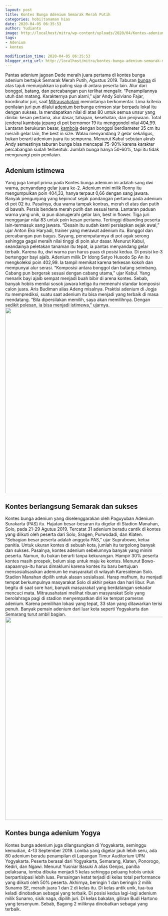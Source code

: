 ```yaml
---
layout: post
title: Kontes Bunga Adenium Semarak Merah Putih
categories: hobi|tanaman hias
date: 2020-04-05 06:35:53
author: Yudianto
image: http://localhost/mitra/wp-content/uploads/2020/04/Kontes-adenium.jpg
tags:
- Adenium
- kontes

modification_time: 2020-04-05 06:35:53
blogger_orig_url: http://localhost/mitra/kontes-bunga-adenium-semarak-merah.html
---
```


Pantas adenium jagoan Dede meraih juara pertama di kontes bunga adenium bertajuk Semarak Merah Putih, Agustus 2019. Taburan <a href="http://127.0.0.1/mitra/tanaman-hias">bunga</a> di atas tajuk menunjukkan ia paling siap di antara peserta lain. Alur dari bonggol, batang, dan percabangan pun terlihat mengalir. “Penampilannya utuh dan matang. Karakternya pun alami,” ujar Andy Solviano Fajar, koordinator juri, saat <a href="http://127.0.0.1/mitra">Mitrausahatani</a> memintanya berkomentar.
Lima kriteria penilaian juri pun dilalui <a class="wpil_keyword_link " title="adenium" href="http://127.0.0.1/mitra/topik/adenium" data-wpil-keyword-link="linked">adenium</a> berbunga crimson star berpadu lokal itu dengan sukses. Ia mendapatkan nilai di atas 80 untuk semua unsur yang dinilai: kesan pertama, alur dasar, tahapan, kesehatan, dan penjiwaan. Total jenderal kamboja jepang di pot bernomor 19 itu menggondol nilai 404,99. Lantaran berukuran besar, <a href="https://plants.usda.gov/home/plantProfile?symbol=ADOB2">kamboja</a> dengan bonggol berdiameter 35 cm itu meraih gelar lain, the best in size.
Walau menyandang 2 gelar sekaligus, bukan berarti adenium juara itu sempurna. Menurut Kabul sebutan akrab Andy semestinya taburan bunga bisa mencapai 75-90% karena karakter percabangan sudah terbentuk. Jumlah bunga hanya 50-60%, tapi itu tidak mengurangi poin penilaian.
<h2>Adenium istimewa</h2>
Yang juga tampil prima pada Kontes bunga adenium ini adalah sang dwi warna, penyandang gelar juara ke-2. Adenium mini milik Ronny itu mengumpulkan poin 404,33, hanya terpaut 0,66 dengan sang jawara. Banyak pengunjung yang kepincut sejak pandangan pertama pada adenium di pot 02 itu. Pasalnya, dua warna tampak kontras, merah di atas dan putih di bawah. Persis bendera merah putih dan sesuai tema. Lantaran paduan warna yang unik, ia pun dianugerahi gelar lain, best in flower.
Tiga juri mengganjar nilai 83 untuk poin kesan pertama. Tertinggi dibanding peserta lain-termasuk sang jawara. “Desain itu sudah kami persiapkan sejak awal,” ujar Anton Eko Haryadi, trainer yang merawat adenium itu. Bonggol dan percabangan pun bagus. Sayang, penempatannya di pot agak serong sehingga gagal meraih nilai tinggi di poin alur dasar. Menurut Kabul, seandainya peletakan tanaman itu tepat, ia pantas menyandang gelar terbaik. Karena itu, dwi warna pun harus puas di posisi kedua.
Di posisi ke-3 bertengger bayi ajaib. Adenium milik Dr Idong Setyo Husodo Sp An itu mengkoleksi poin 402,99. Ia tampil memikat karena terkesan kokoh dan mempunyai alur serasi. “Komposisi antara bonggol dan batang seimbang. Cabang pun bergerak sesuai dengan cabang utama,” ujar Kabul.
Yang menarik bayi ajaib sempat menjadi buah bibir di arena kontes. Sebab, banyak hobiis menilai sosok jawara ketiga itu memenuhi standar komposisi calon juara. Aris Budiman alias Adeng misalnya. Praktisi adenium di Jogja itu memprediksi, suatu saat adenium itu bisa menjadi yang terbaik di masa mendatang. “Bila dipersilakan memilih, saya akan memilihnya. Dengan sedikit polesan, ia bisa menjadi istimewa,” ujarnya.
<a href="http://127.0.0.1/mitra/wp-content/uploads/2020/04/Kontes-Bunga-Adenium.jpg"><img class="aligncenter wp-image-19764 size-large" src="http://127.0.0.1/mitra/wp-content/uploads/2020/04/Kontes-Bunga-Adenium-1024x593.jpg" alt="" width="1024" height="593" /></a>
<h2>Kontes berlangsung Semarak dan sukses</h2>
Kontes bunga adenium yang diselenggarakan oleh Paguyuban Adenium Surakarta (PAS) itu. Hajatan besar-besaran itu digelar di Stadion Manahan, Solo, pada 21-29 Agutus 2019. Tercatat 31 adenium beradu cantik di kontes yang diikuti oleh peserta dari Solo, Sragen, Purwodadi, dan Klaten. “Sebagian besar peserta adalah anggota PAS,” ujar Suprabowo, ketua panitia.
Untuk ukuran kontes di sebuah kota, jumlah itu tergolong banyak dan sukses. Pasalnya, kontes adenium sebelumnya banyak yang minim peserta. Namun, itu bukan berarti tanpa kekurangan. Hampir 30% peserta kontes masih prospek, belum siap untuk maju ke kontes. Menurut Bowo-sapaannya-itu harus dimaklumi karena kontes itu baru bertujuan mensosialisasikan adenium ke masyarakat di wilayah Karesidenan Solo.
Stadion Manahan dipilih untuk alasan sosialisasi. Harap mafhum, itu menjadi tempat berkumpulnya masyarakat Solo di akhir pekan dan hari libur. Pun begitu di saat sore hari, banyak masyarakat yang berdatangan sekadar mencuci mata. Mitrausahatani melihat ribuan masyarakat Solo yang berolahraga pagi di stadion menyempatkan diri ke tempat pameran adenium. Karena pemilihan lokasi yang tepat, 33 stan yang ditawarkan terisi penuh. Banyak pemain adenium dari luar kota seperti Yogyakarta dan Semarang turut ambil bagian.
<a href="http://127.0.0.1/mitra/wp-content/uploads/2020/04/adenium.jpg"><img class="aligncenter wp-image-19766 size-large" src="http://127.0.0.1/mitra/wp-content/uploads/2020/04/adenium-1024x649.jpg" alt="" width="1024" height="649" /></a>
<h2>Kontes bunga adenium Yogya</h2>
Kontes bunga adenium juga dilangsungkan di Yogyakarta, seminggu kemudian, 4-13 September 2019. Lomba yang digelar jauh lebih seru, ada 80 adenium beradu penampilan di Lapangan Timur Auditorium UPN Yogyakarta. Peserta berasal dari Yogyakarta, Semarang, Klaten, Ponorogo, Kediri, dan Ngawi. Menurut Yusniar Basuki A alias Genjos, panitia pelaksana, lomba dibuka menjadi 5 kelas sehingga peluang hobiis untuk berpartisipasi lebih luas.
Persaingan ketat terjadi di kelas total performance yang diikuti oleh 50% peserta. Akhirnya, beringin 1 dan beringin 2 milik Sunamo SE, meraih juara 1 dan 2 di kelas itu. Di kelas antik unik, tua-tua keladi dinobatkan sebagai yang terbaik. Di posisi kedua lagi-lagi adenium milik Sunamo, sisik naga, dipilih juri. Di kelas bakalan, giliran Budi Hartono yang tersenyum. Sebab, Bagong 2 miliknya dinobatkan sebagai yang terbaik.
